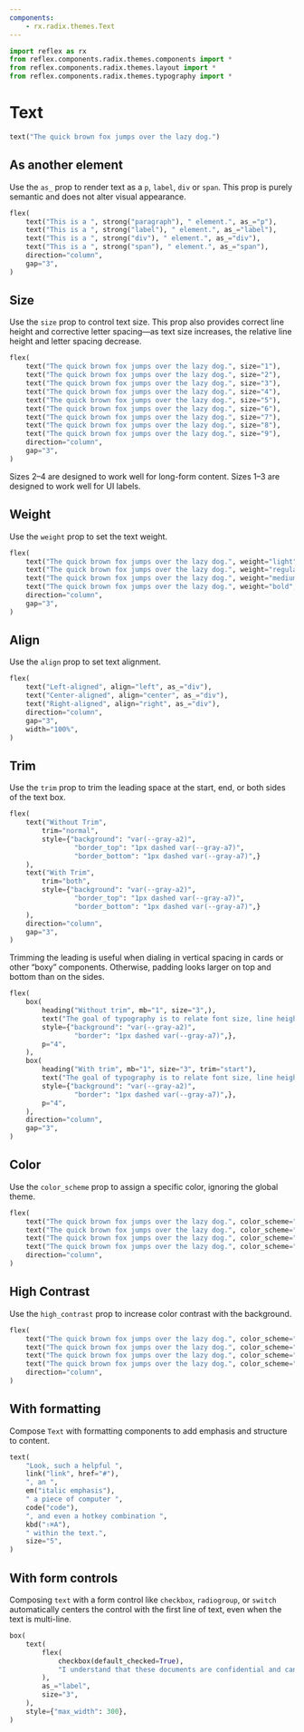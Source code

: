 ```yaml
---
components:
    - rx.radix.themes.Text
---
```


```python exec
import reflex as rx
from reflex.components.radix.themes.components import *
from reflex.components.radix.themes.layout import *
from reflex.components.radix.themes.typography import *
```

# Text

```python demo
text("The quick brown fox jumps over the lazy dog.")
```

## As another element

Use the `as_` prop to render text as a `p`, `label`, `div` or `span`. This prop is purely semantic and does not alter visual appearance.

```python demo
flex(
    text("This is a ", strong("paragraph"), " element.", as_="p"),
    text("This is a ", strong("label"), " element.", as_="label"),
    text("This is a ", strong("div"), " element.", as_="div"),
    text("This is a ", strong("span"), " element.", as_="span"),
    direction="column",
    gap="3",
)             
```

## Size

Use the `size` prop to control text size. This prop also provides correct line height and corrective letter spacing—as text size increases, the relative line height and letter spacing decrease.


```python demo
flex(
    text("The quick brown fox jumps over the lazy dog.", size="1"),
    text("The quick brown fox jumps over the lazy dog.", size="2"),
    text("The quick brown fox jumps over the lazy dog.", size="3"),
    text("The quick brown fox jumps over the lazy dog.", size="4"),
    text("The quick brown fox jumps over the lazy dog.", size="5"),
    text("The quick brown fox jumps over the lazy dog.", size="6"),
    text("The quick brown fox jumps over the lazy dog.", size="7"),
    text("The quick brown fox jumps over the lazy dog.", size="8"),
    text("The quick brown fox jumps over the lazy dog.", size="9"),
    direction="column",
    gap="3",
)
```

Sizes 2–4 are designed to work well for long-form content. Sizes 1–3 are designed to work well for UI labels.


## Weight

Use the `weight` prop to set the text weight.

```python demo
flex(
    text("The quick brown fox jumps over the lazy dog.", weight="light", as_="div"),
    text("The quick brown fox jumps over the lazy dog.", weight="regular", as_="div"),
    text("The quick brown fox jumps over the lazy dog.", weight="medium", as_="div"),
    text("The quick brown fox jumps over the lazy dog.", weight="bold", as_="div"),
    direction="column",
    gap="3",
)
```


## Align

Use the `align` prop to set text alignment.


```python demo
flex(
    text("Left-aligned", align="left", as_="div"),
    text("Center-aligned", align="center", as_="div"),
    text("Right-aligned", align="right", as_="div"),
    direction="column",
    gap="3",
    width="100%",
)
```


## Trim

Use the `trim` prop to trim the leading space at the start, end, or both sides of the text box.


```python demo
flex(
    text("Without Trim",
        trim="normal",
        style={"background": "var(--gray-a2)",
                "border_top": "1px dashed var(--gray-a7)",
                "border_bottom": "1px dashed var(--gray-a7)",}
    ),
    text("With Trim",
        trim="both",
        style={"background": "var(--gray-a2)",
                "border_top": "1px dashed var(--gray-a7)",
                "border_bottom": "1px dashed var(--gray-a7)",}
    ),
    direction="column",
    gap="3",
)
```


Trimming the leading is useful when dialing in vertical spacing in cards or other “boxy” components. Otherwise, padding looks larger on top and bottom than on the sides.


```python demo
flex(
    box(
        heading("Without trim", mb="1", size="3",),
        text("The goal of typography is to relate font size, line height, and line width in a proportional way that maximizes beauty and makes reading easier and more pleasant."),
        style={"background": "var(--gray-a2)", 
                "border": "1px dashed var(--gray-a7)",},
        p="4",
    ),
    box(
        heading("With trim", mb="1", size="3", trim="start"),
        text("The goal of typography is to relate font size, line height, and line width in a proportional way that maximizes beauty and makes reading easier and more pleasant."),
        style={"background": "var(--gray-a2)", 
                "border": "1px dashed var(--gray-a7)",},
        p="4",
    ),
    direction="column",
    gap="3",
)
```

## Color

Use the `color_scheme` prop to assign a specific color, ignoring the global theme.


```python demo
flex(
    text("The quick brown fox jumps over the lazy dog.", color_scheme="indigo"),
    text("The quick brown fox jumps over the lazy dog.", color_scheme="cyan"),
    text("The quick brown fox jumps over the lazy dog.", color_scheme="crimson"),
    text("The quick brown fox jumps over the lazy dog.", color_scheme="orange"),
    direction="column",
)
```

## High Contrast

Use the `high_contrast` prop to increase color contrast with the background.


```python demo
flex(
    text("The quick brown fox jumps over the lazy dog.", color_scheme="indigo", high_contrast=True),
    text("The quick brown fox jumps over the lazy dog.", color_scheme="cyan", high_contrast=True),
    text("The quick brown fox jumps over the lazy dog.", color_scheme="crimson", high_contrast=True),
    text("The quick brown fox jumps over the lazy dog.", color_scheme="orange", high_contrast=True),
    direction="column",
)
```


## With formatting

Compose `Text` with formatting components to add emphasis and structure to content.

```python demo
text(
    "Look, such a helpful ",
    link("link", href="#"),
    ", an ",
    em("italic emphasis"),
    " a piece of computer ",
    code("code"),
    ", and even a hotkey combination ",
    kbd("⇧⌘A"),
    " within the text.",
    size="5",
)
```


## With form controls

Composing `text` with a form control like `checkbox`, `radiogroup`, or `switch` automatically centers the control with the first line of text, even when the text is multi-line.


```python demo
box(
    text(
        flex(
            checkbox(default_checked=True),
            "I understand that these documents are confidential and cannot be shared with a third party.",
        ),
        as_="label",
        size="3",
    ),
    style={"max_width": 300},
)
```